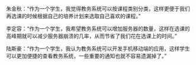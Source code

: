 朱金秋：“作为一个学生，我觉得教务系统可以按课程类别分类，这样更便于我们再选课的时候根据自己的培养计划来选取自己喜欢的课程。”

李定容：“作为一个学生，我希望教务系统可以增加服务器的数量，这样在选课的高峰期就可以减少服务器崩溃的几率，从而节省了我们花在选课上的时间。”


陆斯豪：“作为一个学生，我认为教务系统可以开发手机移动端的应用，这样学生可以更加便捷的查看教务系统，一些重要的通知也就不容易遗漏掉了。”
